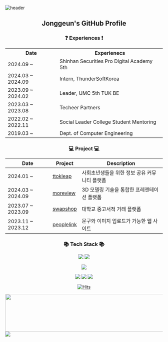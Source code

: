 ![header](https://capsule-render.vercel.app/api?type=waving&color=gradient&height=230&text=잘%20부탁드립니다%20&fontSize=60&animation=fadeIn&fontAlignY=38&desc=&descAlignY=51&descAlign=62)

<h2 align="center">Jonggeun's GitHub Profile</h2>

<h3 align="center"> ❓ Experiences ❗️ </h3>

<div align="center">
  <table>
    <tr>
      <th>Date</th>
      <th>Experienecs</th>
    </tr>
    <tr>
      <td>2024.09 ~ </td>
      <td>Shinhan Securities Pro Digital Academy 5th</td>
    </tr>
    <tr>
      <td>2024.03 ~ 2024.09</td>
      <td>Intern, ThunderSoftKorea</td>
    </tr>
    <tr>
      <td>2023.09 ~ 2024.02</td>
      <td>Leader, UMC 5th TUK BE</td>
    </tr>
    <tr>
      <td>2023.03 ~ 2023.08</td>
      <td>Techeer Partners</td>
    </tr>    
    <tr>
      <td>2022.02 ~ 2022.11</td>
      <td>Social Leader College Student Mentoring</td>
    </tr> 
        <tr>
      <td>2019.03 ~ </td>
      <td>Dept. of Computer Engineering</td>
    </tr>    
  </table>
</div>


<h3 align="center"> 💻 Project 💻 </h3>

<div align="center">

| Date         | Project | Description                                           |
| ------------ | ------- | ----------------------------------------------------- |
| 2024.01 ~    | [ttokleap](https://github.com/ttoklip/BackEnd) | 사회초년생들을 위한 정보 공유 커뮤니티 플랫폼 |
| 2024.03 ~ 2024.09 | [moreview](https://github.com/TUK-MoreView/more-view-backend) | 3D 모델링 기술을 통합한 프레젠테이션 플랫폼 |
| 2023.07 ~ 2023.09 | [swapshop](https://github.com/why-only-english/swapshop-backend) | 대학교 중고서적 거래 플랫폼 |
| 2023.11 ~ 2023.12 | [peoplelink](https://github.com/why-only-english/peoplelink) | 문구와 이미지 업로드가 가능한 웹 사이트 |

</div>




<h3 align="center">📚 Tech Stack 📚</h3>
<p align="center">
    <img src="https://img.shields.io/badge/Java-007396?style=for-the-badge&logo=Java&logoColor=white">
    <img src="https://img.shields.io/badge/Spring Boot-6DB33F?style=for-the-badge&logo=Spring Boot&logoColor=white">

</p>

<p align="center">
    <img src="https://img.shields.io/badge/MySQL-4479A1?style=for-the-badge&logo=MySQL&logoColor=white">
</p>

<p align="center">
    <img src="https://img.shields.io/badge/docker-2496ED?style=for-the-badge&logo=docker&logoColor=white">
    <img src="https://img.shields.io/badge/github actions-2088FF?style=for-the-badge&logo=githubactions&logoColor=white">
    <img src="https://img.shields.io/badge/aws-FF9900?style=for-the-badge&logo=amazonaws&logoColor=white">
</p>

<div align="center">

[![Hits](https://hits.seeyoufarm.com/api/count/incr/badge.svg?url=https%3A%2F%2Fgithub.com%2Fwhy-only-english&count_bg=%2379C83D&title_bg=%23555555&icon=&icon_color=%23E7E7E7&title=hits&edge_flat=false)](https://github.com/why-only-english)

</div>

<a href="https://github.com/devxb/gitanimals">
  <img src="https://render.gitanimals.org/lines/{why-only-english}?pet-id=1" width="1000" height="120"/>
</a>

<a href="https://github.com/devxb/gitanimals">
  <img src="https://render.gitanimals.org/farms/{why-only-english}"/>
</a>

<!--
**why-only-english/why-only-english** is a ✨ _special_ ✨ repository because its `README.md` (this file) appears on your GitHub profile.

Here are some ideas to get you started:

- 🔭 I’m currently working on ...
- 🌱 I’m currently learning ...
- 👯 I’m looking to collaborate on ...
- 🤔 I’m looking for help with ...
- 💬 Ask me about ...
- 📫 How to reach me: ...
- 😄 Pronouns: ...
- ⚡ Fun fact: ...
-->
